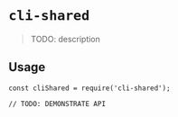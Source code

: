 # `cli-shared`

> TODO: description

## Usage

```
const cliShared = require('cli-shared');

// TODO: DEMONSTRATE API
```
